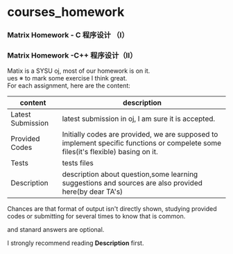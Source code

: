 #  courses_homework



### Matrix Homework - C 程序设计 （Ⅰ）  
### Matrix Homework -C++ 程序设计（Ⅱ）


Matix is a SYSU oj, most of our homework is on it.  
ues ※ to mark some exercise I think great.  
For each assignment, here are the content:  

| content| description |
|--------|--------|
|Latest Submission        |     latest submission in oj, I am sure it is accepted.
|Provided Codes| Initially codes are provided, we are supposed to implement specific functions or compelete some files(it's flexible) basing on it.|
|Tests|tests files|
|Description|description about question,some learning suggestions and sources are also provided here(by dear TA's)|

Chances are that format of output isn't directly shown, studying provided codes or submitting for several times to know that is common. 

and stanard answers are optional.

I strongly recommend reading **Description** first.
